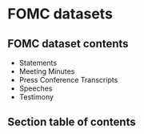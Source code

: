 # FOMC datasets

## FOMC dataset contents

- Statements
- Meeting Minutes
- Press Conference Transcripts
- Speeches
- Testimony

## Section table of contents

```{tableofcontents}

```
